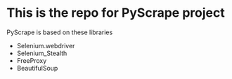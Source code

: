 # This is the repo for PyScrape project

PyScrape is based on these libraries
- Selenium.webdriver
- Selenium_Stealth
- FreeProxy
- BeautifulSoup
